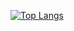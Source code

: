 [![Top Langs](https://github-readme-stats.vercel.app/api/top-langs/?username=AzimSofi&layout=compact)](https://github.com/AzimSofi/github-readme-stats)
